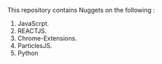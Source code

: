 This repository contains Nuggets on the following : 
1. JavaScrpt.
2. REACTJS.
3. Chrome-Extensions.
4. ParticlesJS.
5. Python
